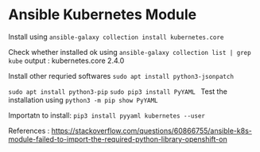 # Ansible Kubernetes Module

Install using
```ansible-galaxy collection install kubernetes.core```

Check whether installed ok using 
```ansible-galaxy collection list | grep kube```
output : kubernetes.core 2.4.0  

Install other requried softwares
```sudo apt install python3-jsonpatch```

```sudo apt install python3-pip```
```sudo pip3 install PyYAML ```
Test the installation using 
```python3 -m pip show PyYAML ```

Importatn to install: 
``` pip3 install pyyaml kubernetes --user ```


References :
https://stackoverflow.com/questions/60866755/ansible-k8s-module-failed-to-import-the-required-python-library-openshift-on